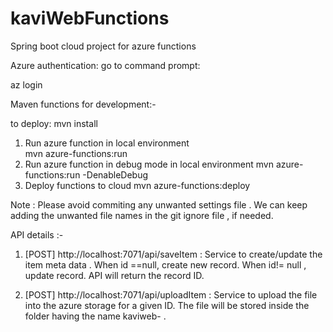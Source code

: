 # kaviWebFunctions
Spring boot cloud project for azure functions


Azure authentication:
go to command prompt:

az login


Maven functions for development:-

to deploy:
mvn install

1) Run azure function in local environment    
    mvn azure-functions:run
2) Run azure function in debug mode in local environment
	mvn azure-functions:run -DenableDebug
3) Deploy functions to cloud
	mvn azure-functions:deploy

Note : Please avoid commiting any unwanted settings file . We can keep adding the unwanted file names in the git ignore file , if needed.

API details :-

1) 	[POST] http://localhost:7071/api/saveItem   : Service to create/update the item meta data . When id ==null, create new record. When id!= null , update record. API will return the record ID.

2) [POST] http://localhost:7071/api/uploadItem	: Service to upload the file into the azure storage for a given ID. The file will be stored inside the folder having the name kaviweb-<id> .


